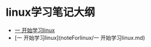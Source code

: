 # linux学习笔记大纲
- [一 开始学习linux](https://dev.tencent.com/u/sangeng2018/p/noteForlinux/git/blob/master/%E4%B8%80%20%E5%BC%80%E5%A7%8B%E5%AD%A6%E4%B9%A0linux.md)
- [一 开始学习linux](noteForlinux/一 开始学习linux.md)